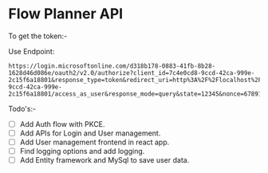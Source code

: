 # Flow Planner API

To get the token:-

Use Endpoint:
```
https://login.microsoftonline.com/d318b178-0883-41fb-8b28-1628d46d086e/oauth2/v2.0/authorize?client_id=7c4e0cd8-9ccd-42ca-999e-2c15f6a18801&response_type=token&redirect_uri=http%3A%2F%2Flocalhost%2Fmyapp%2F&scope=api://7c4e0cd8-9ccd-42ca-999e-2c15f6a18801/access_as_user&response_mode=query&state=12345&nonce=678910
```

Todo's:-
- [ ] Add Auth flow with PKCE.
- [ ] Add APIs for Login and User management.
- [ ] Add User management frontend in react app.
- [ ] Find logging options and add logging.
- [ ] Add Entity framework and MySql to save user data.